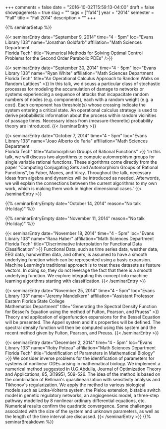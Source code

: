 +++
comments = false
date = "2016-10-02T15:59:13-04:00"
draft = false
showpagemeta = true
slug = ""
tags = ["fa14"]
year = "2014"
semester = "Fall"
title = "Fall 2014"
description = ""
+++

{{% seminarSetup %}}

{{< seminarEntry date="September 9, 2014" time="4 - 5pm" loc="Evans Library 133" name="Jonathan Goldfarb" affiliation="Math Sciences Department<br /> Florida Tech" title="Numerical Methods for Solving Optimal Control Problems for the Second Order Parabolic PDEs" />}}

{{< seminarEntry date="September 30, 2014" time="4 - 5pm" loc="Evans Library 133" name="Ryan White" affiliation="Math Sciences Department<br /> Florida Tech" title="An Operational Calculus Approach to Random Walks on Random Lattices" >}}
In this talk, we discuss a particular class of stochastic processes for modeling the accumulation of damage to networks or systems experiencing a sequence of attacks that incapacitate random numbers of nodes (e.g. components), each with a random weight (e.g. a cost). Each component has threshold(s) whose crossing indicate the system entering a critical state. An operational calculus strategy is used to derive probabilistic information about the process within random vicinities of passage times. Necessary ideas from (measure-theoretic) probability theory are introduced.
{{< /seminarEntry >}}

{{< seminarEntry date="October 7, 2014" time="4 - 5pm" loc="Evans Library 133" name="Joao Alberto de Faria" affiliation="Math Sciences Department<br /> Florida Tech" title="Automorphism Groups of Rational Functions" >}}
'In this talk, we will discuss two algorithms to compute automorphism groups for single variable rational functions. These algorithms come directly from the paper "Computing Conjugating Sets and Automorphism Groups of Rational Functions", by Faber, Manes, and Viray. Throughout the talk, necessary ideas from algebra and dynamics will be introduced as needed. Afterwords, we will explain the connections between the current algorithms to my own work, which is making them work in higher dimensional cases.'
{{< /seminarEntry >}}

{{% seminarEntryEmpty date="October 14, 2014" reason="No talk (Holiday)" %}}

{{% seminarEntryEmpty date="November 11, 2014" reason="No talk (Holiday)" %}}

{{< seminarEntry date="November 18, 2014" time="4 - 5pm" loc="Evans Library 133" name="Rana Haber" affiliation="Math Sciences Department<br /> Florida Tech" title="Discriminative Interpolation for Functional Data Classification" >}}
Functional Data, such as time series data, weather data, EEG data, handwritten data, and others, is assumed to have a smooth underlying function which can be represented using a basis expansion. Machine Learning’s traditional approach is to treat these datasets as feature vectors. In doing so, they do not leverage the fact that there is a smooth underlying function. We explore integrating this concept into machine learning algorithms starting with classification.
{{< /seminarEntry >}}

{{< seminarEntry date="November 25, 2014" time="4 - 5pm" loc="Evans Library 133" name="Jeremy Mandelkern" affiliation="Assistant Professor<br /> Eastern Florida State College<br /> Mathematics Department" title="Generating the Spectral Density Function for Bessel's Equation using the method of Fulton, Pearson, and Pruess" >}}
Theory and application of eigenfunction expansions for the Bessel Equation will be presented.  The Appell system and it's properties will be defined.  The spectral density function will then be computed using this system and the recent method given by Fulton, Pearson, and Preuss.
{{< /seminarEntry >}}

 {{< seminarEntry date="December 2, 2014" time="4 - 5pm" loc="Evans Library 133" name="Roby Poteau" affiliation="Math Sciences Department<br /> Florida Tech" title="Identification of Parameters in Mathematical Biology" >}}
We consider inverse problems for the identification of parameters for systems of nonlinear ODEs arising in mathematical biology. We implement a numerical method suggested in U.G.Abdulla, Journal of Optimization Theory and Applications, 85, 3(1995), 509-526. The idea of the method is based on the combination of Bellman's quasilinearization with sensitivity analysis and Tikhonov's regularization. We apply the method to various biological models such as Lotka-Volterra system, the Pielou extension, bistable switch model in genetic regulatory networks, an angiogenesis model, a three-step pathway modelled by 8 nonlinear ordinary differential equations, etc. Numerical results confirm the quadratic convergence. Some challenges associated with the size of the system and unknown parameters, as well as the length of the time interval are discussed.
{{< /seminarEntry >}}
{{% seminarBreakdown %}}
